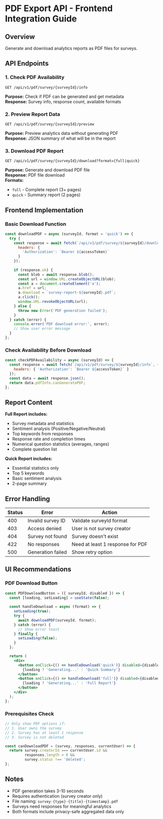 # PDF Export API - Frontend Integration Guide

## Overview
Generate and download analytics reports as PDF files for surveys.

## API Endpoints

### 1. Check PDF Availability
```
GET /api/v1/pdf/survey/{surveyId}/info
```
**Purpose:** Check if PDF can be generated and get metadata  
**Response:** Survey info, response count, available formats

### 2. Preview Report Data
```
GET /api/v1/pdf/survey/{surveyId}/preview
```
**Purpose:** Preview analytics data without generating PDF  
**Response:** JSON summary of what will be in the report

### 3. Download PDF Report
```
GET /api/v1/pdf/survey/{surveyId}/download?format={full|quick}
```
**Purpose:** Generate and download PDF file  
**Response:** PDF file download  
**Formats:**
- `full` - Complete report (3+ pages)
- `quick` - Summary report (2 pages)

## Frontend Implementation

### Basic Download Function
```javascript
const downloadPDF = async (surveyId, format = 'quick') => {
  try {
    const response = await fetch(`/api/v1/pdf/survey/${surveyId}/download?format=${format}`, {
      headers: {
        'Authorization': `Bearer ${accessToken}`
      }
    });
    
    if (response.ok) {
      const blob = await response.blob();
      const url = window.URL.createObjectURL(blob);
      const a = document.createElement('a');
      a.href = url;
      a.download = `survey-report-${surveyId}.pdf`;
      a.click();
      window.URL.revokeObjectURL(url);
    } else {
      throw new Error('PDF generation failed');
    }
  } catch (error) {
    console.error('PDF download error:', error);
    // Show user error message
  }
};
```

### Check Availability Before Download
```javascript
const checkPDFAvailability = async (surveyId) => {
  const response = await fetch(`/api/v1/pdf/survey/${surveyId}/info`, {
    headers: { 'Authorization': `Bearer ${accessToken}` }
  });
  const data = await response.json();
  return data.pdfInfo.canGeneratePDF;
};
```

## Report Content

**Full Report includes:**
- Survey metadata and statistics
- Sentiment analysis (Positive/Negative/Neutral)
- Top keywords from responses
- Response rate and completion times
- Numerical question statistics (averages, ranges)
- Complete question list

**Quick Report includes:**
- Essential statistics only
- Top 5 keywords
- Basic sentiment analysis
- 2-page summary

## Error Handling

| Status | Error | Action |
|--------|-------|--------|
| 400 | Invalid survey ID | Validate surveyId format |
| 403 | Access denied | User is not survey creator |
| 404 | Survey not found | Survey doesn't exist |
| 422 | No responses | Need at least 1 response for PDF |
| 500 | Generation failed | Show retry option |

## UI Recommendations

### PDF Download Button
```jsx
const PDFDownloadButton = ({ surveyId, disabled }) => {
  const [loading, setLoading] = useState(false);
  
  const handleDownload = async (format) => {
    setLoading(true);
    try {
      await downloadPDF(surveyId, format);
    } catch (error) {
      // Show error toast
    } finally {
      setLoading(false);
    }
  };

  return (
    <div>
      <button onClick={() => handleDownload('quick')} disabled={disabled || loading}>
        {loading ? 'Generating...' : 'Quick Summary'}
      </button>
      <button onClick={() => handleDownload('full')} disabled={disabled || loading}>
        {loading ? 'Generating...' : 'Full Report'}
      </button>
    </div>
  );
};
```

### Prerequisites Check
```javascript
// Only show PDF options if:
// 1. User owns the survey
// 2. Survey has at least 1 response
// 3. Survey is not deleted

const canDownloadPDF = (survey, responses, currentUser) => {
  return survey.creatorId === currentUser.id && 
         responses.length > 0 && 
         survey.status !== 'deleted';
};
```

## Notes

- PDF generation takes 3-10 seconds
- Requires authentication (survey creator only)
- File naming: `survey-{type}-{title}-{timestamp}.pdf`
- Surveys need responses for meaningful analytics
- Both formats include privacy-safe aggregated data only